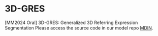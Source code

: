 # 3D-GRES
[MM2024 Oral] 3D-GRES: Generalized 3D Referring Expression Segmentation
Please access the source code in our model repo [MDIN](https://github.com/sosppxo/MDIN).
